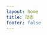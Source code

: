 ```yaml
---
layout: home
title: 动态
footer: false
---
```


<section class="lightloader">
    <Light text="网站默认字体已经更换为了 OPPO Sans！" time="2024-12-24"/>
    <Light text="网站等宽字体更换成我最爱的 SF Mono 啦！😍" time="2024-12-23"/>
    <Light text="🤔 要更新点什么呢？" time="2024-12-22"/>
    <Light text="🎉🎉🎉 “动态” 功能已经在今天开放了，欢迎大家参观！" time="2024-12-22"/>
</section>